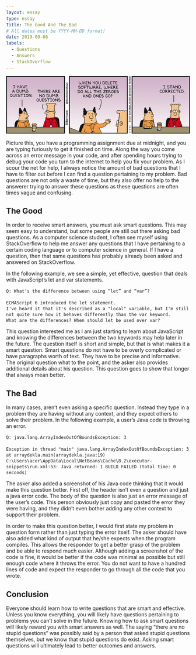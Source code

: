 ```yaml
---
layout: essay
type: essay
Title: The Good And The Bad
# All dates must be YYYY-MM-DD format!
date: 2019-09-08
labels:
  - Questions
  - Answers
  - StackOverflow
---
```


<img class="ui medium left floated image" src="../images/question.gif">

Picture this, you have a programming assignment due at midnight, and you are typing furiously to get it finished on time. Along the way you come across an error message in your code, and after spending hours trying to debug your code you turn to the internet to help you fix your problem. As I scour the net for help, I always notice the amount of bad questions that I have to filter out before I can find a question pertaining to my problem. Bad questions are not only a waste of time, but they also offer no help to the answerer  trying to answer these questions as these questions are often times vague and confusing. 

## The Good

In order to receive smart answers, you must ask smart questions. This may seem easy to understand, but some people are still out there asking bad questions. As a computer science student, I often see myself using StackOverflow to help me answer any questions that I have pertaining to a certain coding language or to computer science in general. If I have a question, then that same questions has probably already been asked and answered on StackOverflow.

In the following example, we see a simple, yet effective, question that deals with JavaScript’s let and var statements. 

```
Q: What's the difference between using “let” and “var”?
 
ECMAScript 6 introduced the let statement.
I've heard it that it's described as a "local" variable, but I'm still not quite sure how it behaves differently than the var keyword.
What are the differences? When should let be used over var?
```
This question interested me as I am just starting to learn about JavaScript and knowing the differences between the two keywords may help later in the future. The question itself is short and simple, but that is what makes it a smart question. Smart questions do not have to be overly complicated or have paragraphs worth of text. They have to be precise and informative. The original question what to the point, and the asker also provides additional details about his question. This question goes to show that longer that always mean better. 

## The Bad

In many cases, aren’t even asking a specific question. Instead they type in a problem they are having without any context, and they expect others to solve their problem. In the following example, a user’s Java code is throwing an error.

```
Q: java.lang.ArrayIndexOutOfBoundsException: 3

Exception in thread "main" java.lang.ArrayIndexOutOfBoundsException: 3 at arraydekla.main(arraydekla.java:19) C:\Users\acer\AppData\Local\NetBeans\Cache\8.2\executor-snippets\run.xml:53: Java returned: 1 BUILD FAILED (total time: 0 seconds)
```
The asker also added a screenshot of his Java code thinking that it would make this question better. First off, the header isn’t even a question and just a java error code. The body of the question is also just an error message of the user’s code. This person obviously just copy and pasted the error they were having, and they didn’t even bother adding any other context to support their problem. 

In order to make this question better, I would first state my problem in question form rather than just typing the error itself. The asker should have also added what kind of output that he/she expects when the program compiles. This allows the responder to get a better grasp of the problem and be able to respond much easier. Although adding a screenshot of the code is fine, it would be better if the code was minimal as possible but still enough code where it throws the error. You do not want to have a hundred lines of code and expect the responder to go through all the code that you wrote.

## Conclusion
Everyone should learn how to write questions that are smart and effective. Unless you know everything, you will likely have questions pertaining to problems you can’t solve in the future. Knowing how to ask smart questions will likely reward you with smart answers as well. The saying “there are no stupid questions” was possibly said by a person that asked stupid questions themselves, but we know that stupid questions do exist. Asking smart questions will ultimately lead to better outcomes and answers.
